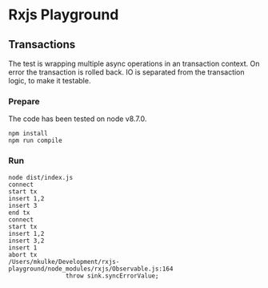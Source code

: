 # Rxjs Playground

## Transactions

The test is wrapping multiple async operations in an transaction context. On error the transaction is rolled back. IO is separated from the transaction logic, to make it testable.

### Prepare

The code has been tested on node v8.7.0.

```
npm install
npm run compile
```

### Run

```
node dist/index.js
connect
start tx
insert 1,2
insert 3
end tx
connect
start tx
insert 1,2
insert 3,2
insert 1
abort tx
/Users/mkulke/Development/rxjs-playground/node_modules/rxjs/Observable.js:164
                throw sink.syncErrorValue;
```
